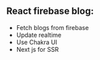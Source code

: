 ## React firebase blog: 
- Fetch blogs from firebase
- Update realtime
- Use Chakra UI
- Next js for SSR
